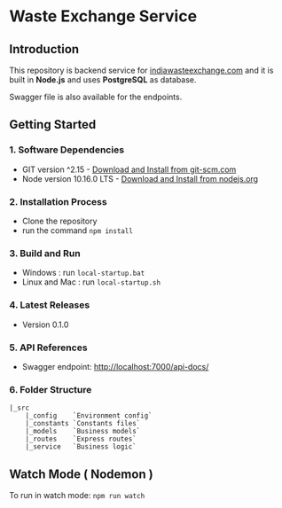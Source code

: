 # Waste Exchange Service

## Introduction

This repository is backend service for [indiawasteexchange.com](https://indiawasteexchange.com) and it is built in **Node.js** and uses **PostgreSQL** as database.

Swagger file is also available for the endpoints.

## Getting Started

### 1. Software Dependencies

* GIT version ^2.15 - [Download and Install from git-scm.com](https://git-scm.com/downloads)
* Node version 10.16.0 LTS - [ Download and Install from nodejs.org](https://nodejs.org/en/#download)

### 2. Installation Process

* Clone the repository
* run the command `npm install`

### 3. Build and Run

* Windows : run `local-startup.bat`
* Linux and Mac : run `local-startup.sh`

### 4. Latest Releases

* Version 0.1.0

### 5. API References

* Swagger endpoint: [http://localhost:7000/api-docs/](http://localhost:7000/api-docs/)

### 6. Folder Structure

    |_src
        |_config    `Environment config`
        |_constants `Constants files`
        |_models    `Business models`
        |_routes    `Express routes`
        |_service   `Business logic`

## Watch Mode ( Nodemon )

To run in watch mode: `npm run watch`
